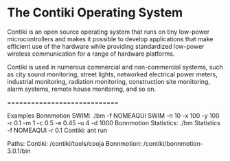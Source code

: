 The Contiki Operating System
============================

Contiki is an open source operating system that runs on tiny low-power
microcontrollers and makes it possible to develop applications that
make efficient use of the hardware while providing standardized
low-power wireless communication for a range of hardware platforms.

Contiki is used in numerous commercial and non-commercial systems,
such as city sound monitoring, street lights, networked electrical
power meters, industrial monitoring, radiation monitoring,
construction site monitoring, alarm systems, remote house monitoring,
and so on.

============================

Examples
Bonnmotion SWIM:
	./bm -f NOMEAQUI SWIM -n 10 -x 100 -y 100 -r 0.1 -m 1 -c 0.5 -e 0.45 -u 4 -d 1000
Bonnmotion Statistics:
	./bm Statistics -f NOMEAQUI -r 0.1
Contiki:
	ant run

Paths:
	Contiki:
		/contiki/tools/cooja
	Bonnmotion:
		/contiki/bonnmotion-3.0.1/bin